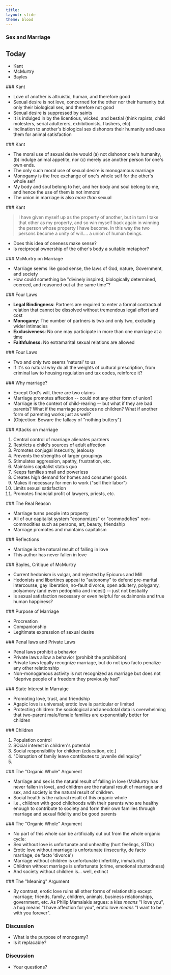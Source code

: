 ```yaml
---
title: 
layout: slide
theme: blood
---
```


<section data-background="http://www.keithbuhler.com/images/background-morality.svg"><!--Intro slide begin-->

<section data-background="http://media1.s-nbcnews.com/j/MSNBC/Components/Slideshows/_production/ss-110429-royal-wedding-ceremony/ss-110429-ceremony-21.today-ss-slide-desktop.jpg">


# Sex and Marriage 




</section> <!--Intro slide end-->
<section data-markdown>  <!--Slide Beginning-->



## Today

* Kant
* McMurtry
* Bayles



</section><section data-markdown>
### Kant

- Love of another is altruistic, human, and therefore good
- Sexual desire is not love, concerned for the other nor their humanity but only their biological sex, and therefore not good
- Sexual desire is suppressed by saints
- It is indulged in by the licentious, wicked, and bestial (think rapists, child molesters, serial adulterers, exhibitionists, flashers, etc)
- Inclination to another's biological sex dishonors their humanity and uses them for animal satisfaction

</section><section data-markdown>
### Kant

- The moral use of sexual desire would (a) not dishonor one's humanity, (b) indulge animal appetite, nor (c) merely use another person for one's own ends. 
- The only such moral use of sexual desire is monogamous marriage
- Monogamy is the free exchange of one's whole self for the other's whole self
- My body and soul belong to her, and her body and soul belong to me, and hence the use of them is not immoral
- The union in marriage is also *more than* sexual


</section><section data-markdown>
### Kant

>I have given myself up as the property of another, but in turn I take that other as my property, and so win myself back again in winning the person whose property I have become. In this way the two persons become a unity of will.... a union of human beings.


- Does this idea of oneness make sense? 
- Is reciprocal ownership of the other's body a suitable metaphor? 





</section><section data-markdown>
### McMurtry on Marriage

- Marriage seems like good sense, the laws of God, nature, Government, and society
- How could something be "divinely inspired, biologically determined, coerced, and reasoned out at the same time"? 

</section><section data-markdown>
### Four Laws

- **Legal Bindingness**: Partners are required to enter a formal contractual relation that cannot be dissolved without tremendous legal effort and cost
- **Monogamy**: The number of partners is two and only two, excluding wider intimacies
- **Exclusiveness**: No one may participate in more than one marriage at a time
- **Faithfulness:** No extramarital sexual relations are allowed

</section><section data-markdown>
### Four Laws

- Two and only two seems 'natural' to us
- If it's so natural why do all the weights of cultural prescription, from criminal law to housing regulation and tax codes, reinforce it?


</section><section data-markdown>
### Why marriage?

- Except God's will, there are two claims
- Marriage promotes affection -- could not any other form of union?
- Marriage is the context of child-rearing -- but what if they are bad parents? What if the marriage produces no children? What if another form of parenting works just as well? 
- (Objection: Beware the fallacy of "nothing buttery")


</section><section data-markdown>
### Attacks on marriage

1. Central control of marriage alienates partners
2. Restricts a child's sources of adult affection 
3. Promotes conjugal insecurity, jealousy
4. Prevents the strengths of larger groupings
5. Stimulates aggression, apathy, frustration, etc.
6. Maintains capitalist status quo
7. Keeps families small and powerless
7. Creates high demand for homes and consumer goods
8. Makes it necessary for men to work ("sell their labor")
9. Limits sexual satisfaction
10. Promotes financial profit of lawyers, priests, etc.

</section><section data-markdown>
### The Real Reason

- Marriage turns people into property
- All of our capitalist system "economizes" or "commodofies" non-commodities such as persons, art, beauty, friendship
- Marriage promotes and maintains capitalism






</section><section data-markdown>
### Reflections

- Marriage is the natural result of falling in love
- This author has never fallen in love



</section><section data-markdown>
### Bayles, Critique of McMurtry

- Current hedonism is vulgar, and rejected by Epicurus and Mill
- Hedonists and libertines appeal to "autonomy" to defend pre-marital intercourse, gay liberation, no-fault divorce, open adultery, polygamy, polyamory (and even pedophilia and incest) -- just not bestiality
- Is sexual satisfaction necessary or even helpful for eudaimonia and true human happiness?






</section><section data-markdown>
### Purpose of Marriage

- Procreation
- Companionship
- Legitimate expression of sexual desire


</section><section data-markdown>
### Penal laws and Private Laws

- Penal laws prohibit a behavior
- Private laws allow a behavior (prohibit the prohibition)
- Private laws legally recognize marriage, but do not ipso facto penalize any other relationship
- Non-monogamous activity is not recognized as marriage but does not "deprive people of a freedom they previously had" 




</section><section data-markdown>
### State Interest in Marraige

- Promoting love, trust, and friendship
- Agapic love is universal; erotic love is particular or limited
- Protecting children: the sociological and anecdotal data is overwhelming that two-parent male/female families are exponentially better for children


</section><section data-markdown>
### Children

1. Population control
2. SOcial interest in children's potential
3. Social responsibility for children (education, etc.)
4. "Disruption of family leave contributes to juvenile delinquicy"
5. 




</section><section data-markdown>
### The "Organic Whole" Argument

- Marriage and sex is the natural result of falling in love (McMurtry has never fallen in love), and children are the natural result of marriage and sex, and society is the natural result of children. 
- Social health is the natural result of this organic whole
- I.e., children with good childhoods with their parents who are healthy enough to contribute to society and form their own families through marriage and sexual fidelity and be good parents

</section><section data-markdown>
### The "Organic Whole" Argument

- No part of this whole can be artificially cut out from the whole organic cycle: 
- Sex without love is unfortunate and unhealthy (hurt feelings, STDs)
- Erotic love without marriage is unfortunate (insecurity, de facto marriage, de facto 'divorce')
- Marriage without children is unfortunate (infertility, immaturity)
- Children without marriage is unfortunate (crime, emotional stuntedness)
- And society without children is... well, extinct

</section><section data-markdown>
### The "Meaning" Argument

- By contrast, erotic love ruins all other forms of relationship except marriage; friends, family, children, animals, business relationships, government, etc. As Philip Mamalakis argues: a kiss *means* "I love you", a hug means "I have affection for you", erotic love *means* "I want to be with you forever". 



</section><section data-markdown>

### Discussion

* What is the purpose of monogamy? 
* Is it replacable? 





</section><section data-markdown>

### Discussion

* Your questions?



</section>
</section><!--Slide end-->
